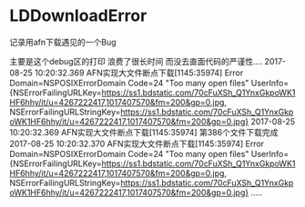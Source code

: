 # LDDownloadError
记录用afn下载遇见的一个Bug
      
主要是这个debug区的打印 浪费了很长时间 而没去直面代码的严谨性....
2017-08-25 10:20:32.369 AFN实现大文件断点下载[1145:35974] Error Domain=NSPOSIXErrorDomain Code=24 "Too many open files" UserInfo={NSErrorFailingURLKey=https://ss1.bdstatic.com/70cFuXSh_Q1YnxGkpoWK1HF6hhy/it/u=4267222417,1017407570&fm=200&gp=0.jpg, NSErrorFailingURLStringKey=https://ss1.bdstatic.com/70cFuXSh_Q1YnxGkpoWK1HF6hhy/it/u=4267222417,1017407570&fm=200&gp=0.jpg}
2017-08-25 10:20:32.369 AFN实现大文件断点下载[1145:35974] 第386个文件下载完成
2017-08-25 10:20:32.370 AFN实现大文件断点下载[1145:35974] Error Domain=NSPOSIXErrorDomain Code=24 "Too many open files" UserInfo={NSErrorFailingURLKey=https://ss1.bdstatic.com/70cFuXSh_Q1YnxGkpoWK1HF6hhy/it/u=4267222417,1017407570&fm=200&gp=0.jpg, NSErrorFailingURLStringKey=https://ss1.bdstatic.com/70cFuXSh_Q1YnxGkpoWK1HF6hhy/it/u=4267222417,1017407570&fm=200&gp=0.jpg}
.....
      
